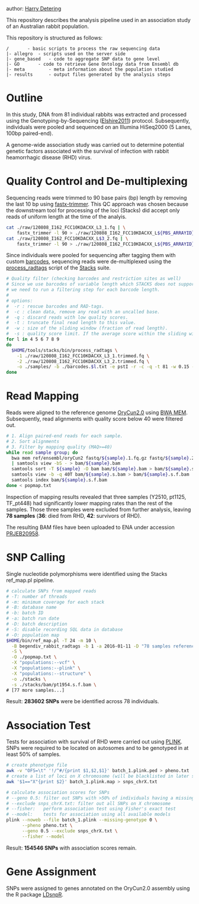author: [Harry Detering](mailto:harald.detering@gmail.com)

This repository describes the analysis pipeline used in an association study of an Australian rabbit population.

This repository is structured as follows:
```
/		- basic scripts to process the raw sequencing data
|- allegro	- scripts used on the server side
|- gene_based	- code to aggregate SNP data to gene level
|- GO		- code to retrieve Gene Ontology data from Ensembl db
|- meta         - meta information about the population studied
|- results      - output files generated by the analysis steps
```

# Outline

In this study, DNA from 81 individual rabbits was extracted and processed using the Genotyping-by-Sequencing ([Elshire2011][1]) protocol. Subsequently, individuals were pooled and sequenced on an Illumina HiSeq2000 (5 Lanes, 100bp paired-end).

A genome-wide association study was carried out to determine potential genetic factors associated with the survival of infection with rabbit heamorrhagic disease (RHD) virus.

# Quality Control and De-multiplexing

Sequencing reads were trimmed to 90 base pairs (bp) length by removing the last 10 bp using [fastx-trimmer](http://hannonlab.cshl.edu/fastx_toolkit/). This QC approach was chosen because the downstream tool for processing of the loci (Stacks) did accept only reads of uniform length at the time of the analyis.

```bash
cat ./raw/120808_I162_FCC10KDACXX_L3_1.fq | \
    fastx_trimmer -l 90 > ./raw/120808_I162_FCC10KDACXX_L${PBS_ARRAYID}_1.trimmed.fq
cat ./raw/120808_I162_FCC10KDACXX_L$3_2.fq | \
    fastx_trimmer -l 90 > ./raw/120808_I162_FCC10KDACXX_L${PBS_ARRAYID}_2.trimmed.fq
```

Since individuals were pooled for sequencing after tagging them with custom [barcodes](meta/samples_lib_barcode.tsv), sequencing reads were de-multiplexed using the [process_radtags](http://catchenlab.life.illinois.edu/stacks/comp/process_radtags.php) script of the [Stacks](http://catchenlab.life.illinois.edu/stacks/) suite.

```bash
# Quality filter (checking barcodes and restriction sites as well)
# Since we use barcodes of variable length which STACKS does not support
# we need to run a filtering step for each barcode length.
#
# options:
#  -r : rescue barcodes and RAD-tags.
#  -c : clean data, remove any read with an uncalled base.
#  -q : discard reads with low quality scores.
#  -t : truncate final read length to this value.
#  -w : size of the sliding window (fraction of read length).
#  -s : quality score limit. If the average score within the sliding window drops below this value, the read is discarded.
for l in 4 5 6 7 8 9
do
  $HOME/tools/stacks/bin/process_radtags \
    -1 ./raw/120808_I162_FCC10KDACXX_L3_1.trimmed.fq \
    -2 ./raw/120808_I162_FCC10KDACXX_L3_2.trimmed.fq \
    -o ./samples/ -b ./barcodes.$l.txt -e pstI -r -c -q -t 81 -w 0.15 -s 20
done
```

# Read Mapping

Reads were aligned to the reference genome [OryCun2.0](http://www.ensembl.org/Oryctolagus_cuniculus/Info/Index) using [BWA MEM](https://github.com/lh3/bwa). Subsequently, read alignments with quality score below 40 were filtered out.

```bash
# 1. Align paired-end reads for each sample.
# 2. Sort alignments
# 3. Filter by mapping quality (MAQ>=40)
while read sample group; do
  bwa mem ref/ensembl/oryCun2 fastq/${sample}.1.fq.gz fastq/${sample}.2.fq.gz \
  | samtools view -bS - > bam/${sample}.bam
  samtools sort -T ${sample} -O bam bam/${sample}.bam > bam/${sample}.s.bam
  samtools view -b -q 40T bam/${sample}.s.bam > bam/${sample}.s.f.bam
  samtools index bam/${sample}.s.f.bam
done < popmap.txt
```

Inspection of mapping results revealed that three samples (Y2510, pt1125, TF_pt448) had significantly lower mapping rates than the rest of the samples. Those three samples were excluded from further analysis, leaving **78 samples** (**36**: died from RHD, **42**: survivors of RHD).

The resulting BAM files have been uploaded to ENA under accession [PRJEB20958](http://www.ebi.ac.uk/ena/data/view/PRJEB20958).

# SNP Calling

Single nucleotide polymorphisms were identified using the Stacks ref_map.pl pipeline.

```bash
# calculate SNPs from mapped reads
# -T: number of threads
# -m: minimum coverage for each stack
# -B: database name
# -b: batch ID
# -a: batch run date
# -D: batch description
# -S: disable recording SQL data in database
# -O: population map
$HOME/bin/ref_map.pl -T 24 -m 10 \
  -B begendiv_rabbit_radtags -b 1 -a 2016-01-11 -D "78 samples reference-aligned using BWA MEM" \
  -S \
  -O ./popmap.txt \
  -X "populations:--vcf" \
  -X "populations:--plink" \
  -X "populations:--structure" \
  -o ./stacks \
  -s ./stacks/bam/pt1954.s.f.bam \
# [77 more samples...]
```

Result: **283602 SNPs** were be identified across 78 individuals.

# Association Test

Tests for association with survival of RHD were carried out using [PLINK](http://zzz.bwh.harvard.edu/plink/). SNPs were required to be located on autosomes and to be genotyped in at least 50% of samples.

```bash
# create phenotype file
awk -v "OFS=\t" '!/^#/{print $1,$2,$1}' batch_1.plink.ped > pheno.txt
# create a list of loci on X chromosome (will be blacklisted in later steps)
awk '$1=="X"{print $2}' batch_1.plink.map > snps_chrX.txt

# calculate association scores for SNPs
# --geno 0.5: filter out SNPs with >50% of individuals having a missing genotype
# --exclude snps_chrX.txt: filter out all SNPs on X chromosome
# --fisher:   perform association test using Fisher's exact test
# --model:    tests for association using all available models
plink --noweb --file batch_1.plink --missing-genotype 0 \
      --pheno pheno.txt \
      --geno 0.5 --exclude snps_chrX.txt \
      --fisher --model
```

Result: **154546 SNPs** with association scores remain.

# Gene Assignment

SNPs were assigned to genes annotated on the OryCun2.0 assembly using the R package [LDsnpR](http://services.cbu.uib.no/software/ldsnpr).

[1]: https://doi.org/10.1371/journal.pone.0019379
